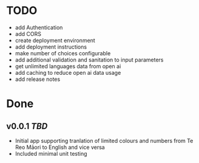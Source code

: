 # TODO
- add Authentication
- add CORS
- create deployment environment
- add deployment instructions
- make number of choices configurable
- add additional validation and sanitation to input parameters
- get unlimited languages data from open ai
- add caching to reduce open ai data usage
- add release notes

# Done
## v0.0.1 *TBD*
- Initial app supporting tranlation of limited colours and numbers from Te Reo Māori to English and vice versa
- Included minimal unit testing